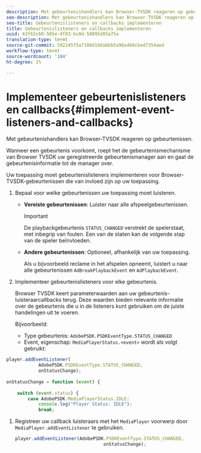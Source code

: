 ```yaml
---
description: Met gebeurtenishandlers kan Browser-TVSDK reageren op gebeurtenissen.
seo-description: Met gebeurtenishandlers kan Browser-TVSDK reageren op gebeurtenissen.
seo-title: Gebeurtenislisteners en callbacks implementeren
title: Gebeurtenislisteners en callbacks implementeren
uuid: 63f62c60-505e-4f83-bc0d-58895d85a75a
translation-type: tm+mt
source-git-commit: 592245f5a7186d18dabbb5a98a468cbed7354aed
workflow-type: tm+mt
source-wordcount: '184'
ht-degree: 1%

---
```



# Implementeer gebeurtenislisteners en callbacks{#implement-event-listeners-and-callbacks}

Met gebeurtenishandlers kan Browser-TVSDK reageren op gebeurtenissen.

Wanneer een gebeurtenis voorkomt, roept het de gebeurtenismechanisme van Browser TVSDK uw geregistreerde gebeurtenismanager aan en gaat de gebeurtenisinformatie tot de manager over.

Uw toepassing moet gebeurtenislisteners implementeren voor Browser-TVSDK-gebeurtenissen die van invloed zijn op uw toepassing.

1. Bepaal voor welke gebeurtenissen uw toepassing moet luisteren.

   * **Vereiste gebeurtenissen**: Luister naar alle afspeelgebeurtenissen.

      >[!IMPORTANT]
      >
      >De playbackgebeurtenis `STATUS_CHANGED` verstrekt de spelerstaat, met inbegrip van fouten. Een van de staten kan de volgende stap van de speler beïnvloeden.

   * **Andere gebeurtenissen**: Optioneel, afhankelijk van uw toepassing.

      Als u bijvoorbeeld reclame in het afspelen opneemt, luistert u naar alle gebeurtenissen `AdBreakPlaybackEvent` en `AdPlaybackEvent`.

1. Implementeer gebeurtenislisteners voor elke gebeurtenis.

   Browser TVSDK keert parameterwaarden aan uw gebeurtenis-luisteraarcallbacks terug. Deze waarden bieden relevante informatie over de gebeurtenis die u in de listeners kunt gebruiken om de juiste handelingen uit te voeren.

   Bijvoorbeeld:

   * Type gebeurtenis: `AdobePSDK.PSDKEventType.STATUS_CHANGED`
   * Event, eigenschap: `MediaPlayerStatus.<event>` wordt als volgt gebruikt:

```js
player.addEventListener( 
            AdobePSDK.PSDKEventType.STATUS_CHANGED,  
            onStatusChange); 
 
onStatusChange = function (event) { 
 
    switch (event.status) { 
        case AdobePSDK.MediaPlayerStatus.IDLE: 
            console.log("Player Status: IDLE"); 
            break;
```

1. Registreer uw callback luisteraars met het `MediaPlayer` voorwerp door `MediaPlayer.addEventListener` te gebruiken.

   ```js
   player.addEventListener(AdobePSDK.PSDKEventType.STATUS_CHANGED,  
                                    onStatusChange);
   ```

